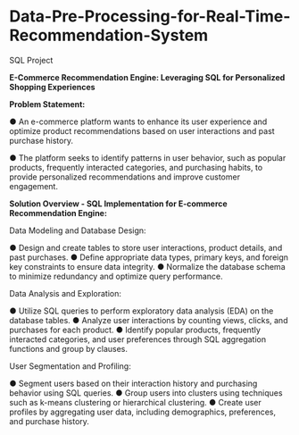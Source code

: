 # Data-Pre-Processing-for-Real-Time-Recommendation-System
SQL Project

**E-Commerce Recommendation Engine: 
Leveraging SQL for Personalized Shopping Experiences**


**Problem Statement:**

●	An e-commerce platform wants to enhance its user experience and optimize product recommendations based on user interactions and past purchase history. 

●	The platform seeks to identify patterns in user behavior, such as popular products, frequently interacted categories, and purchasing habits, to provide personalized recommendations and improve customer engagement.

**Solution Overview - SQL Implementation for E-commerce Recommendation Engine:**

Data Modeling and Database Design:

●	Design and create tables to store user interactions, product details, and past purchases.
●	Define appropriate data types, primary keys, and foreign key constraints to ensure data integrity.
●	Normalize the database schema to minimize redundancy and optimize query performance.

Data Analysis and Exploration:

●	Utilize SQL queries to perform exploratory data analysis (EDA) on the database tables.
●	Analyze user interactions by counting views, clicks, and purchases for each product.
●	Identify popular products, frequently interacted categories, and user preferences through SQL aggregation functions and group by clauses.

User Segmentation and Profiling:

●	Segment users based on their interaction history and purchasing behavior using SQL queries.
●	Group users into clusters using techniques such as k-means clustering or hierarchical clustering.
●	Create user profiles by aggregating user data, including demographics, preferences, and purchase history.
